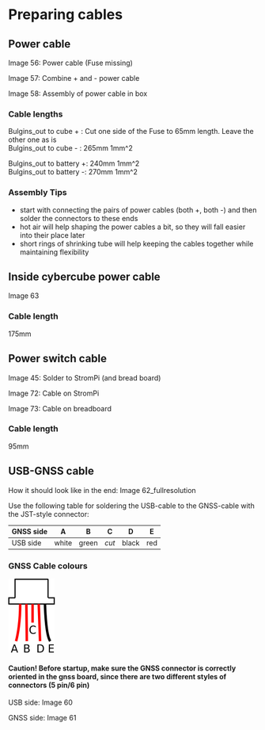# Preparing cables

## Power cable
Image 56: Power cable (Fuse missing)

Image 57: Combine + and - power cable

Image 58: Assembly of power cable in box

### Cable lengths
Bulgins_out to cube + :  Cut one side of the Fuse to 65mm length. Leave the other one as is      
Bulgins_out to cube - :  265mm 1mm^2 

Bulgins_out to battery +:  240mm 1mm^2  
Bulgins_out to battery -:  270mm 1mm^2

### Assembly Tips

- start with connecting the pairs of power cables (both +, both -) and then solder the connectors to these ends
- hot air will help shaping the power cables a bit, so they will fall easier into their place later
- short rings of shrinking tube will help keeping the cables together while maintaining flexibility


## Inside cybercube power cable
Image 63
### Cable length
175mm 
## Power switch cable
Image 45: Solder to StromPi (and bread board)

Image 72: Cable on StromPi

Image 73: Cable on breadboard

### Cable length
95mm 

## USB-GNSS cable
How it should look like in the end: Image 62_fullresolution

Use the following table for soldering the USB-cable to the GNSS-cable with the JST-style connector: 

|GNSS side   | A     | B     | C   | D     | E    | 
|---         | :---: |:---:  |:---:|:---:  |:---: | 
|USB side    | white | green |*cut*| black | red  |

### GNSS Cable colours
![GNSS wiring](GNSS_Wires.png)
#### Caution! Before startup, make sure the GNSS connector is correctly oriented in the gnss board, since there are two different styles of connectors (5 pin/6 pin)

USB side: Image 60

GNSS side: Image 61


